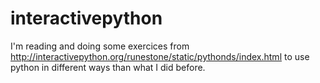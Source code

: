 # interactivepython

I'm reading and doing some exercices from
http://interactivepython.org/runestone/static/pythonds/index.html
to use python in different ways than what I did before.